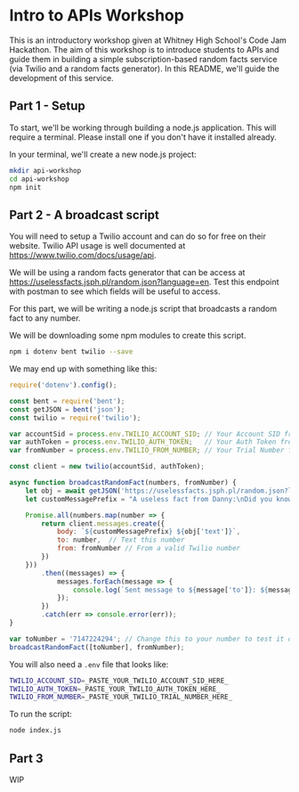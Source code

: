 # Intro to APIs Workshop
This is an introductory workshop given at Whitney High School's Code Jam Hackathon. The aim of this workshop is to introduce students to APIs and guide them in building a simple subscription-based random facts service (via Twilio and a random facts generator). In this README, we'll guide the development of this service.

## Part 1 - Setup
To start, we'll be working through building a node.js application. This will require a terminal. Please install one if you don't have it installed already.

In your terminal, we'll create a new node.js project:
```bash
mkdir api-workshop
cd api-workshop
npm init
```

## Part 2 - A broadcast script
You will need to setup a Twilio account and can do so for free on their website. Twilio API usage is well documented at https://www.twilio.com/docs/usage/api.

We will be using a random facts generator that can be access at https://uselessfacts.jsph.pl/random.json?language=en. Test this endpoint with postman to see which fields will be useful to access.

For this part, we will be writing a node.js script that broadcasts a random fact to any number.

We will be downloading some npm modules to create this script.
```bash
npm i dotenv bent twilio --save 
```

We may end up with something like this:
```node.js
require('dotenv').config();

const bent = require('bent');
const getJSON = bent('json');
const twilio = require('twilio');

var accountSid = process.env.TWILIO_ACCOUNT_SID; // Your Account SID from www.twilio.com/console
var authToken = process.env.TWILIO_AUTH_TOKEN;   // Your Auth Token from www.twilio.com/console
var fromNumber = process.env.TWILIO_FROM_NUMBER; // Your Trial Number from www.twilio.com/console

const client = new twilio(accountSid, authToken);

async function broadcastRandomFact(numbers, fromNumber) {
    let obj = await getJSON('https://uselessfacts.jsph.pl/random.json?language=en');
    let customMessagePrefix = "A useless fact from Danny:\nDid you know?"; // customize this!

    Promise.all(numbers.map(number => {
        return client.messages.create({
            body: `${customMessagePrefix} ${obj['text']}`,
            to: number,  // Text this number
            from: fromNumber // From a valid Twilio number
        })
    }))
        .then((messages) => {
            messages.forEach(message => {
                console.log(`Sent message to ${message['to']}: ${message['body']}`);
            });
        })
        .catch(err => console.error(err));
}

var toNumber = '7147224294'; // Change this to your number to test it out!
broadcastRandomFact([toNumber], fromNumber); 
```

You will also need a `.env` file that looks like:
```bash
TWILIO_ACCOUNT_SID=_PASTE_YOUR_TWILIO_ACCOUNT_SID_HERE_
TWILIO_AUTH_TOKEN=_PASTE_YOUR_TWILIO_AUTH_TOKEN_HERE_
TWILIO_FROM_NUMBER=_PASTE_YOUR_TWILIO_TRIAL_NUMBER_HERE_
```

To run the script:
```bash
node index.js
```

## Part 3
WIP